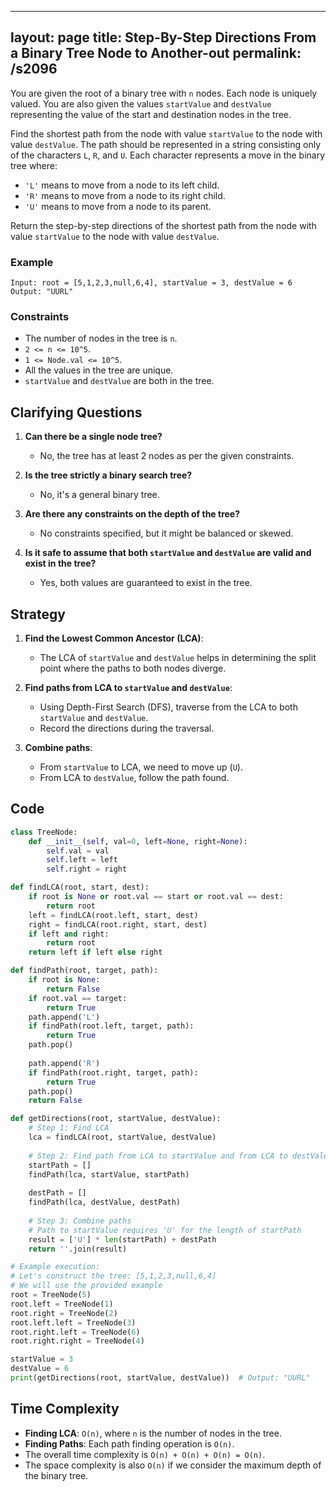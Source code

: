 
---
layout: page
title:  Step-By-Step Directions From a Binary Tree Node to Another-out
permalink: /s2096
---

You are given the root of a binary tree with `n` nodes. Each node is uniquely valued. You are also given the values `startValue` and `destValue` representing the value of the start and destination nodes in the tree.

Find the shortest path from the node with value `startValue` to the node with value `destValue`. The path should be represented in a string consisting only of the characters `L`, `R`, and `U`. Each character represents a move in the binary tree where:
- `'L'` means to move from a node to its left child.
- `'R'` means to move from a node to its right child.
- `'U'` means to move from a node to its parent.

Return the step-by-step directions of the shortest path from the node with value `startValue` to the node with value `destValue`.

### Example
```plaintext
Input: root = [5,1,2,3,null,6,4], startValue = 3, destValue = 6
Output: "UURL"
```

### Constraints
- The number of nodes in the tree is `n`.
- `2 <= n <= 10^5`.
- `1 <= Node.val <= 10^5`.
- All the values in the tree are unique.
- `startValue` and `destValue` are both in the tree.

## Clarifying Questions

1. **Can there be a single node tree?**
   - No, the tree has at least 2 nodes as per the given constraints.

2. **Is the tree strictly a binary search tree?**
   - No, it's a general binary tree.

3. **Are there any constraints on the depth of the tree?**
   - No constraints specified, but it might be balanced or skewed.

4. **Is it safe to assume that both `startValue` and `destValue` are valid and exist in the tree?**
   - Yes, both values are guaranteed to exist in the tree.

## Strategy

1. **Find the Lowest Common Ancestor (LCA)**:
   - The LCA of `startValue` and `destValue` helps in determining the split point where the paths to both nodes diverge.

2. **Find paths from LCA to `startValue` and `destValue`**:
   - Using Depth-First Search (DFS), traverse from the LCA to both `startValue` and `destValue`.
   - Record the directions during the traversal.

3. **Combine paths**:
   - From `startValue` to LCA, we need to move up (`U`).
   - From LCA to `destValue`, follow the path found.

## Code

```python
class TreeNode:
    def __init__(self, val=0, left=None, right=None):
        self.val = val
        self.left = left
        self.right = right

def findLCA(root, start, dest):
    if root is None or root.val == start or root.val == dest:
        return root
    left = findLCA(root.left, start, dest)
    right = findLCA(root.right, start, dest)
    if left and right:
        return root
    return left if left else right

def findPath(root, target, path):
    if root is None:
        return False
    if root.val == target:
        return True
    path.append('L')
    if findPath(root.left, target, path):
        return True
    path.pop()
    
    path.append('R')
    if findPath(root.right, target, path):
        return True
    path.pop()
    return False

def getDirections(root, startValue, destValue):
    # Step 1: Find LCA
    lca = findLCA(root, startValue, destValue)
    
    # Step 2: Find path from LCA to startValue and from LCA to destValue
    startPath = []
    findPath(lca, startValue, startPath)
    
    destPath = []
    findPath(lca, destValue, destPath)
    
    # Step 3: Combine paths
    # Path to startValue requires 'U' for the length of startPath
    result = ['U'] * len(startPath) + destPath
    return ''.join(result)

# Example execution:
# Let's construct the tree: [5,1,2,3,null,6,4]
# We will use the provided example
root = TreeNode(5)
root.left = TreeNode(1)
root.right = TreeNode(2)
root.left.left = TreeNode(3)
root.right.left = TreeNode(6)
root.right.right = TreeNode(4)

startValue = 3
destValue = 6
print(getDirections(root, startValue, destValue))  # Output: "UURL"
```

## Time Complexity
- **Finding LCA**: `O(n)`, where `n` is the number of nodes in the tree.
- **Finding Paths**: Each path finding operation is `O(n)`.
- The overall time complexity is `O(n) + O(n) + O(n) = O(n)`.
- The space complexity is also `O(n)` if we consider the maximum depth of the binary tree.